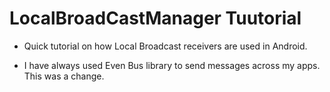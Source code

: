 # LocalBroadCastManager Tuutorial

- Quick tutorial on how Local Broadcast receivers are used in Android.

- I have always used Even Bus library to send messages across my apps. This was a change.
